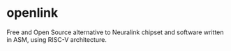 # openlink
Free and Open Source alternative to Neuralink chipset and software written in ASM, using RISC-V architecture.
